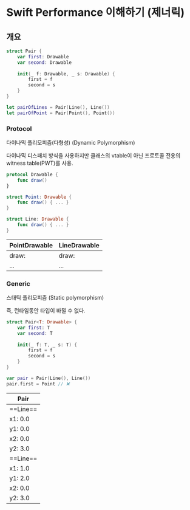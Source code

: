 # Swift Performance 이해하기 (제너릭)

## 개요

```swift
struct Pair {
    var first: Drawable
    var second: Drawable
    
    init(_ f: Drawable, _ s: Drawable) {
        first = f
        second = s
    }
}

let pairOfLines = Pair(Line(), Line())
let pairOfPoint = Pair(Point(), Point())
```

### Protocol

다이나믹 폴리모피즘(다형성) (Dynamic Polymorphism)

다이나믹 디스패치 방식을 사용하지만 클래스의 vtable이 아닌 프로토콜 전용의 witness table(PWT)를 사용.

```swift
protocol Drawable {
    func draw()
}

struct Point: Drawable {
    func draw() { ... }
}

struct Line: Drawable {
    func draw() { ... }
}
```

| PointDrawable | LineDrawable |
| ------------- | ------------ |
| draw:         | draw:        |
| ...           | ...          |




### Generic

스태틱 폴리모피즘 (Static polymorphism)

즉, 런타임동안 타입이 바뀔 수 없다.

```swift
struct Pair<T: Drawable> {
    var first: T
    var second: T
    
    init(_ f: T, _ s: T) {
        first = f
        second = s
    }
}

var pair = Pair(Line(), Line())
pair.first = Point // ❌
```

| Pair |
| ---- |
| ==Line== |
| x1: 0.0 |
| y1: 0.0 |
| x2: 0.0 |
| y2: 3.0 |
| ==Line== |
| x1: 1.0 |
| y1: 2.0 |
| x2: 0.0 |
| y2: 3.0 |

